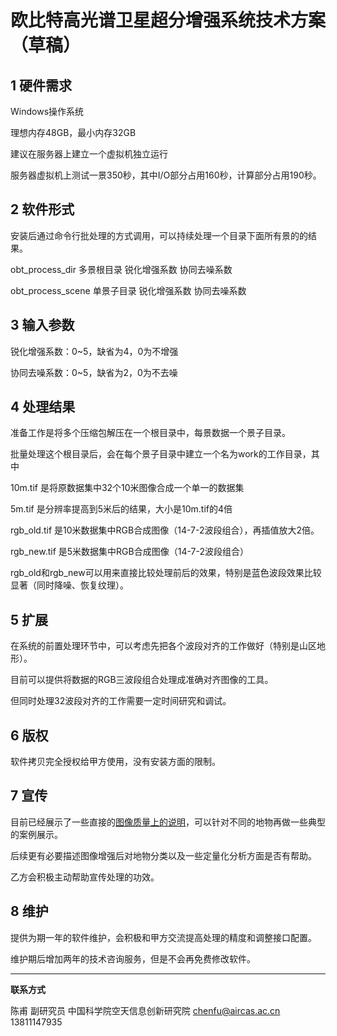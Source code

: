 # 欧比特高光谱卫星超分增强系统技术方案（草稿）



## 1 硬件需求

Windows操作系统

理想内存48GB，最小内存32GB

建议在服务器上建立一个虚拟机独立运行

服务器虚拟机上测试一景350秒，其中I/O部分占用160秒，计算部分占用190秒。

## 2 软件形式

安装后通过命令行批处理的方式调用，可以持续处理一个目录下面所有景的的结果。

obt_process_dir 多景根目录 锐化增强系数 协同去噪系数

obt_process_scene 单景子目录 锐化增强系数 协同去噪系数

## 3 输入参数

锐化增强系数：0~5，缺省为4，0为不增强

协同去噪系数：0~5，缺省为2，0为不去噪

## 4 处理结果

准备工作是将多个压缩包解压在一个根目录中，每景数据一个景子目录。

批量处理这个根目录后，会在每个景子目录中建立一个名为work的工作目录，其中

10m.tif 是将原数据集中32个10米图像合成一个单一的数据集

5m.tif 是分辨率提高到5米后的结果，大小是10m.tif的4倍

rgb_old.tif 是10米数据集中RGB合成图像（14-7-2波段组合），再插值放大2倍。

rgb_new.tif 是5米数据集中RGB合成图像（14-7-2波段组合）

rgb_old和rgb_new可以用来直接比较处理前后的效果，特别是蓝色波段效果比较显著（同时降噪、恢复纹理）。

## 5 扩展

在系统的前置处理环节中，可以考虑先把各个波段对齐的工作做好（特别是山区地形）。

目前可以提供将数据的RGB三波段组合处理成准确对齐图像的工具。

但同时处理32波段对齐的工作需要一定时间研究和调试。

## 6 版权

软件拷贝完全授权给甲方使用，没有安装方面的限制。

## 7 宣传

目前已经展示了一些直接的[图像质量上的说明](../discuss/discuss_oubite.html)，可以针对不同的地物再做一些典型的案例展示。

后续更有必要描述图像增强后对地物分类以及一些定量化分析方面是否有帮助。

乙方会积极主动帮助宣传处理的功效。

## 8 维护

提供为期一年的软件维护，会积极和甲方交流提高处理的精度和调整接口配置。

维护期后增加两年的技术咨询服务，但是不会再免费修改软件。



---



**联系方式**

陈甫 副研究员
中国科学院空天信息创新研究院
chenfu@aircas.ac.cn
13811147935